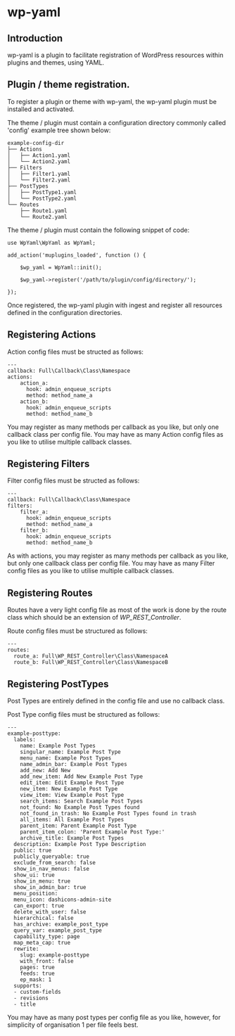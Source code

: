 # wp-yaml

## Introduction 
wp-yaml is a plugin to facilitate registration of WordPress resources within plugins and themes, using YAML. 

## Plugin / theme registration. 

To register a plugin or theme with wp-yaml, the wp-yaml plugin must be installed and activated. 

The theme / plugin must contain a configuration directory commonly called 'config' example tree shown below:

```
example-config-dir
├── Actions
│   ├── Action1.yaml
│   └── Action2.yaml
├── Filters
│   ├── Filter1.yaml
│   └── Filter2.yaml
├── PostTypes
│   ├── PostType1.yaml
│   └── PostType2.yaml
└── Routes
    ├── Route1.yaml
    └── Route2.yaml
```

The theme / plugin must contain the following snippet of code: 

```
use WpYaml\WpYaml as WpYaml;

add_action('muplugins_loaded', function () {

	$wp_yaml = WpYaml::init();

	$wp_yaml->register('/path/to/plugin/config/directory/');
  
});
```

Once registered, the wp-yaml plugin with ingest and register all resources defined in the configuration directories. 


## Registering Actions

Action config files must be structed as follows:

```
---
callback: Full\Callback\Class\Namespace
actions:
    action_a:
      hook: admin_enqueue_scripts
      method: method_name_a
    action_b:
      hook: admin_enqueue_scripts
      method: method_name_b
```

You may register as many methods per callback as you like, but only one callback class per config file. You may have as many Action config files as you like to utilise multiple callback classes.


## Registering Filters

Filter config files must be structed as follows:

```
---
callback: Full\Callback\Class\Namespace
filters:
    filter_a:
      hook: admin_enqueue_scripts
      method: method_name_a
    filter_b:
      hook: admin_enqueue_scripts
      method: method_name_b
```

As with actions, you may register as many methods per callback as you like, but only one callback class per config file. You may have as many Filter config files as you like to utilise multiple callback classes.

## Registering Routes

Routes have a very light config file as most of the work is done by the route class which should be an extension of *WP_REST_Controller*. 

Route config files must be structured as follows: 

```
---
routes:
  route_a: Full\WP_REST_Controller\Class\NamespaceA
  route_b: Full\WP_REST_Controller\Class\NamespaceB
```

## Registering PostTypes

Post Types are entirely defined in the config file and use no callback class.  

Post Type config files must be structured as follows: 

```
---
example-posttype:
  labels:
    name: Example Post Types
    singular_name: Example Post Type
    menu_name: Example Post Types
    name_admin_bar: Example Post Types
    add_new: Add New
    add_new_item: Add New Example Post Type
    edit_item: Edit Example Post Type
    new_item: New Example Post Type
    view_item: View Example Post Type
    search_items: Search Example Post Types
    not_found: No Example Post Types found
    not_found_in_trash: No Example Post Types found in trash
    all_items: All Example Post Types
    parent_item: Parent Example Post Type
    parent_item_colon: 'Parent Example Post Type:'
    archive_title: Example Post Types
  description: Example Post Type Description
  public: true
  publicly_queryable: true
  exclude_from_search: false
  show_in_nav_menus: false
  show_ui: true
  show_in_menu: true
  show_in_admin_bar: true
  menu_position:
  menu_icon: dashicons-admin-site
  can_export: true
  delete_with_user: false
  hierarchical: false
  has_archive: example_post_type
  query_var: example_post_type
  capability_type: page
  map_meta_cap: true
  rewrite:
    slug: example-posttype
    with_front: false
    pages: true
    feeds: true
    ep_mask: 1
  supports:
  - custom-fields
  - revisions
  - title
```

You may have as many post types per config file as you like, however, for simplicity of organisation 1 per file feels best.
